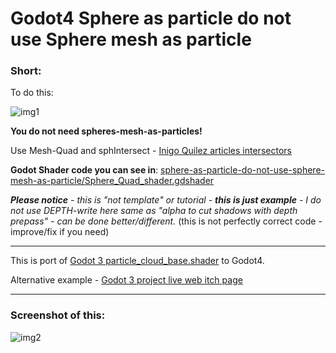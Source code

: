 # Godot4 Sphere as particle do not use Sphere mesh as particle


### Short:

To do this:

![img1](https://danilw.github.io/GLSL-howto/sphere-as-particle-do-not-use-sphere-mesh-as-particle_WEB/sph-quad-1.jpg)

**You do not need spheres-mesh-as-particles!**

Use Mesh-Quad and sphIntersect - [Inigo Quilez  articles intersectors](https://iquilezles.org/articles/intersectors/)

**Godot Shader code you can see in**: [sphere-as-particle-do-not-use-sphere-mesh-as-particle/Sphere_Quad_shader.gdshader](https://github.com/danilw/Godot4-Sphere-as-particle-do-not-use-Sphere-mesh-as-particle/blob/main/sphere-as-particle-do-not-use-sphere-mesh-as-particle/Sphere_Quad_shader.gdshader)

*__Please notice__ - this is "not template" or tutorial - **this is just example** - I do not use DEPTH-write here same as "alpha to cut shadows with depth prepass" - can be done better/different.* (this is not perfectly correct code - improve/fix if you need)

___

This is port of [Godot 3 particle_cloud_base.shader](https://github.com/danilw/godot-utils-and-other/blob/master/particle_system_effects_Godot3/shaders/particle_cloud_base.shader) to Godot4.

Alternative example - [Godot 3 project live web itch page](https://danilw.itch.io/particle-effects-godot3)

___

### Screenshot of this:

![img2](https://danilw.github.io/GLSL-howto/sphere-as-particle-do-not-use-sphere-mesh-as-particle_WEB/sph-quad-2.jpg)

